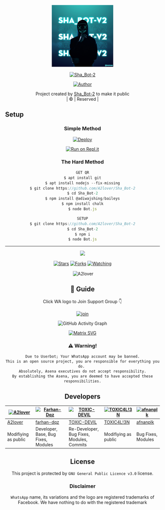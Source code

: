 
<div align="center">
  <img border-radius: 15px src="IMG-20211125-WA0007.jpg"width="200" height="200"/>
  <p align="center">
    
    
<a href="#"><img title="Sha_Bot-2" src="https://img.shields.io/badge/Sha_Bot-2-green?colorA=%23ff0000&colorB=%23017e40&style=for-the-badge"></a>
</p>
  <p align="center">
<a href=https://github.com/A2lover"><img title="Author" src="https://img.shields.io/badge/Author-(hunk!nd3 p4d4y41!-BotMWOL?color=blue&style=for-the-badge&logo=whatsapp"></a>
</p>
</div>
<p align="center">
Project created by <a href="https://github.com/A2lover">Sha_Bot-2</a> to make it public
    <br>
       | © |
        Reserved |
    <br> 
</p>

## Setup
<div align="center">

  ### Simple Method
  
[![Deploy](https://www.herokucdn.com/deploy/button.svg)](https://heroku.com/deploy?template=https://github.com/A2lover/Sha_Bot-2) 
  
[![Run on Repl.it](https://repl.it/badge/github/quiec/whatsAlfa)](https://replit.com/@A2lover/BotMwol?v=1)
  
### The Hard Method
```js
GET QR
$ apt install git
$ apt install nodejs --fix-missing
$ git clone https://github.com/A2lover/Sha_Bot-2
$ cd Sha_Bot-2
$ npm install @adiwajshing/baileys
$ npm install chalk
$ node Bot.js
```
      
```js
SETUP
$ git clone https://github.com/A2lover/Sha_Bot-2
$ cd Sha_Bot-2
$ npm i
$ node Bot.js
```

----

  <p align="center">
  <a href="https://github.com/A2lover/Sha_Bot-2">
    
<a href="https:https://github.com/A2lover?tab=followers">
<img src="https://img.shields.io/github/repo-size/A2lover/Sha_Bot-2?color=green&label=Repo%20total%20size&style=plastic">
<p align="center">
<a href="https://github.com/A2lover/followers"
<img title="Followers" src="https://img.shields.io/github/followers/A2lover?color=blue&style=flat-square"></a>
<a href="https://github.com/A2lover/Sha_Bot-2/stargazers/"><img title="Stars" src="https://img.shields.io/github/stars/A2lover/Sha_Bot-2?color=blue&style=flat-square"></a>
<a href="https://github.com/A2lover/Sha_Bot-2/network/members"><img title="Forks" src="https://img.shields.io/github/forks/A2lover/Sha_Bot-2?color=blue&style=flat-square"></a>
<a href="https://github.com/A2lover/Sha_Bot-2/watchers"><img title="Watching" src="https://img.shields.io/github/watchers/A2lover/Sha_Bot-2?label=Watchers&color=blue&style=flat-square"></a>
</p>

<p align="center">
<p>&nbsp;<img align="center" src="https://github-readme-stats.vercel.app/api?username=A2lover&show_icons=true&theme=dark&locale=en" alt="A2lover" /></p>
    
## 📢 Guide
Click WA logo to Join Support Group 👇
    <br>
<br>
  [![join](https://github.com/A2lover/Sha_Bot-2/blob/master/WhatsAsena.png)](https://chat.whatsapp.com/BRPbS6JHUoCE480MpLLM5z)
  <div align="center">
       
  ![GitHub Activity Graph](https://activity-graph.herokuapp.com/graph?username=A2lover&bg_color=000000&color=4fff67&line=4fff67&point=ffffff&area=true&hide_border=true)
  </div>
 
  
  [![Matrix SVG](https://raw.githubusercontent.com/rodrigograca31/rodrigograca31/master/matrix.svg)](https://chat.whatsapp.com/BRPbS6JHUoCE480MpLLM5z)
                     
### ⚠️ Warning! 
```
Due to Userbot; Your WhatsApp account may be banned.
This is an open source project, you are responsible for everything you do. 
Absolutely, Asena executives do not accept responsibility.
By establishing the Asena, you are deemed to have accepted these responsibilities.
```

## Developers
  <div align="center">
    
[![A2lover](https://github.com/A2lover.png?size=100)](https://github.com/A2lover) | [![Farhan-Dqz](https://github.com/farhan-dqz.png?size=100)](https://github.com/farhan-dqz) | [![TOXIC-DEVIL](https://github.com/TOXIC-DEVIL.png?size=100)](https://github.com/TOXIC-DEVIL) |  [![TOXIC4L!3N](https://github.com/Alien-alfa.png?size=100)](https://github.com/AI-VIKI) | [![afnanplk](https://github.com/afnanplk.png?size=100)](https://github.com/afnanplk) 
----|----|----|----|----
[A2lover](https://github.com/A2lover) | [farhan-dqz](https://github.com/farhan-dqz) | [TOXIC-DEVIL](https://github.com/TOXIC-DEVIL) | [TOXIC4L!3N](https://github.com/AI-VIKI) | [afnanplk](https://github.com/afnanplk) 
Modifiying as public | Developer, Base, Bug Fixes, Modules| Re-Developer, Bug Fixes, Modules, Commits |  Modifiying  as   public | Bug Fixes, Modules 
  </div>
    


## License
This project is protected by `GNU General Public Licence v3.0` license.

### Disclaimer
`WhatsApp` name, its variations and the logo are registered trademarks of Facebook. We have nothing to do with the registered trademark
